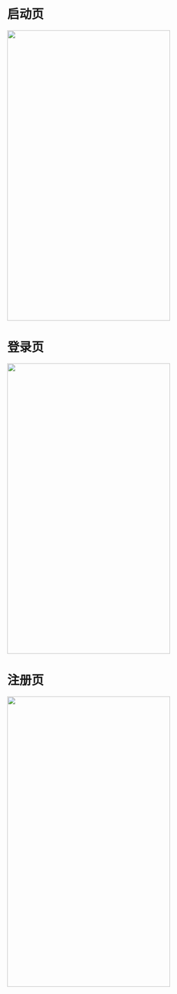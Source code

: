 ﻿# 启动页

<img src="https://github.com/programmerookie/-/blob/master/Screenshot/Screenshot_2019-05-04-13-39-21.png" width="375" height="667"/>

# 登录页

<img src="https://github.com/programmerookie/-/blob/master/Screenshot/Screenshot_2019-04-22-17-25-13.png" width="375" height="667"/>

# 注册页

<img src="https://github.com/programmerookie/-/blob/master/Screenshot/Screenshot_2019-04-22-17-26-33.png" width="375" height="667"/>